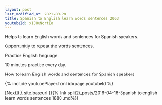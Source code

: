 ```yaml
---
layout: post
last_modified_at: 2021-03-29
title: Spanish to English learn words sentences 2063 
youtubeId: xIJOuNcrtEo
---
```

 
 
Helps to learn English words and sentences for Spanish speakers.

Opportunitiy to repeat the words sentences. 

Practice English language. 
 
10 minutes practice every day. 
 
How to learn English words and sentences for Spanish speakers 
 
{% include youtubePlayer.html id=page.youtubeId %}
 
 
[Next]({{ site.baseurl }}{% link  split2/_posts/2016-04-16-Spanish to english learn words sentences 1880 .md%})
 
